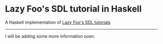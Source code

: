 # Lazy Foo's SDL tutorial in Haskell
A Haskell implementation of [Lazy Foo's SDL tutorials](http://lazyfoo.net/tutorials/SDL/)

---

I will be adding some more information soon.
